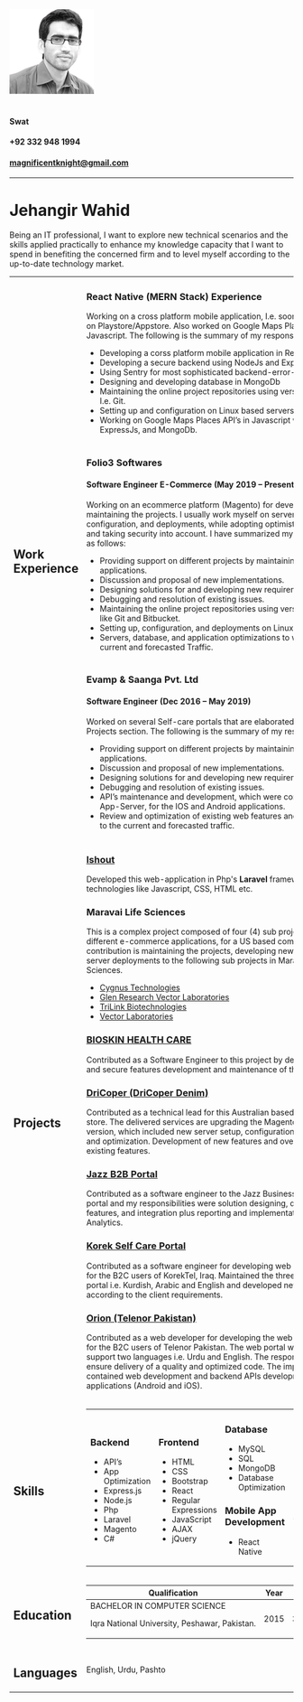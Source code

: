 <link rel="stylesheet" href="assets/css/style.css">
<img class="my-img" src="assets/images/my_img.png" width="150" />
<br /><br />
<div class="personal-details">

 #### Swat<br />
 #### +92 332 948 1994<br />
 #### magnificentknight@gmail.com
</div>

<hr />

# Jehangir Wahid

Being an IT professional, I want to explore new technical scenarios and the skills applied practically to enhance my knowledge capacity that I want to spend in benefiting the concerned firm and to level myself according to the up-to-date technology market.

<table class="tbl-resume">
<tr>
 <td class="first-col">

  ## Work Experience
 </td>
 <td class="second-col">

  ### React Native (MERN Stack) Experience 

Working on a cross platform mobile application, I.e. soon to be published on Playstore/Appstore. Also worked on Google Maps Places API’s in Javascript. The following is the summary of my responsibilities: 

- Developing a corss platform mobile application in React Native.
- Developing a secure backend using NodeJs and ExpressJs.
- Using Sentry for most sophisticated backend-error-handling.
- Designing and developing database in MongoDb
- Maintaining the online project repositories using version control tool, I.e. Git.
- Setting up and configuration on Linux based servers.
- Working on Google Maps Places API’s in Javascript with NodeJs, ExpressJs, and MongoDb.<br /><br />

### Folio3 Softwares 

#### Software Engineer E-Commerce (May 2019 – Present)

Working on an ecommerce platform (Magento) for developing and maintaining the projects. I usually work myself on servers setting up, configuration, and deployments, while adopting optimistic approaches and taking security into account. I have summarized my responsibilities as follows: 

- Providing support on different projects by maintaining the developed applications.
- Discussion and proposal of new implementations.
- Designing solutions for and developing new requirements.
- Debugging and resolution of existing issues.
- Maintaining the online project repositories using version control tool, like Git and Bitbucket.
- Setting up, configuration, and deployments on Linux based servers.
- Servers, database, and application optimizations to withstand with current and forecasted Traffic.<br /><br />

### Evamp & Saanga Pvt. Ltd 

#### Software Engineer (Dec 2016 – May 2019) 

Worked on several Self-care portals that are elaborated below in the Key Projects section. The following is the summary of my responsibilities: 

- Providing support on different projects by maintaining the developed applications.
- Discussion and proposal of new implementations.
- Designing solutions for and developing new requirements.
- Debugging and resolution of existing issues.
- API’s maintenance and development, which were consumed on the App-Server, for the IOS and Android applications.
- Review and optimization of existing web features and API’s according to the current and forecasted traffic. 
 </td>
</tr>
<tr>
 <td class="first-col">

  ## Projects
 </td>
 <td class="second-col">

  ### [Ishout](http://www.ishout.ae/)

  Developed this web-application in Php's **Laravel** framework and frontend technologies like Javascript, CSS, HTML etc.
  
  ### Maravai Life Sciences 

This is a complex project composed of four (4) sub projects, i.e., 4 different e-commerce applications, for a US based company. My contribution is maintaining the projects, developing new features, and server deployments to the following sub projects in Maravai Life Sciences. 

- [Cygnus Technologies](https://www.cygnustechnologies.com/)
- [Glen Research Vector Laboratories](https://www.glenresearch.com/)
- [TriLink Biotechnologies](https://www.trilinkbiotech.com/)
- [Vector Laboratories](https://vectorlabs.com/)

### [BIOSKIN HEALTH CARE](https://bioskin.com/)

Contributed as a Software Engineer to this project by delivering optimized and secure features development and maintenance of the overall project. 

### [DriCoper (DriCoper Denim)](https://dricoper.com.au/)

Contributed as a technical lead for this Australian based online garment store. The delivered services are upgrading the Magento application version, which included new server setup, configuration, deployments, and optimization. Development of new features and overhauling the existing features. 

### [Jazz B2B Portal](https://businessworld.jazz.com.pk/)

Contributed as a software engineer to the Jazz Business-to-Business portal and my responsibilities were solution designing, develop new features, and integration plus reporting and implementation of Google Analytics. 

### [Korek Self Care Portal](https://www.korektel.com/)

Contributed as a software engineer for developing web self-care portal for the B2C users of KorekTel, Iraq. Maintained the three stores of the portal i.e. Kurdish, Arabic and English and developed new features according to the client requirements. 

### [Orion (Telenor Pakistan)](https://www.telenor.com.pk/) 

Contributed as a web developer for developing the web self-care portal for the B2C users of Telenor Pakistan. The web portal was designed to support two languages i.e. Urdu and English. The responsibilities were to ensure delivery of a quality and optimized code. The implementation contained web development and backend APIs development for mobile applications (Android and iOS).
 </td>
</tr>
<tr>
 <td class="first-col">

  ## Skills
 </td>
 <td class="second-col">
<table>
<tr>
 <td class="sub-tbl-first-col">

  ### Backend
  - API’s
  - App Optimization
  - Express.js
  - Node.js
  - Php
  - Laravel
  - Magento
  - C#
 </td>
 <td>

  ### Frontend
  - HTML
  - CSS
  - Bootstrap
  - React
  - Regular Expressions 
  - JavaScript
  - AJAX
  - jQuery
 </td>
 <td class="sub-tbl-second-col">
  
  ### Database
  - MySQL
  - SQL
  - MongoDB
  - Database Optimization
  
  ### Mobile App Development
  - React Native
 </td>
 <td>
 
  ### Server
  - Linux
  - Server Configuration
  - Server Optimization
  
  ### Code Versioning
  - Git
  - Bitbucket
 </td>
</tr>
</table>
 </td>
</tr>
<tr>
 <td class="first-col">

  ## Education
 </td>
 <td class="second-col">
<table>
<thead>
<tr>
 <th>
  Qualification
 </th>
 <th>
  Year
 </th>
 <th>
  Marks
 </th>
</tr>
</thead>
<tr>
 <td>
  BACHELOR IN COMPUTER SCIENCE

  Iqra National University, Peshawar, Pakistan.
 </td>
 <td>
  2015
 </td>
 <td>
  3.13 CGPA
 </td>
</tr>
</table>
 </td>
</tr>
<tr>
 <td class="first-col">

 ## Languages
 </td>
 <td class="second-col">
  English, Urdu, Pashto
 </td>
</tr>
</table>
